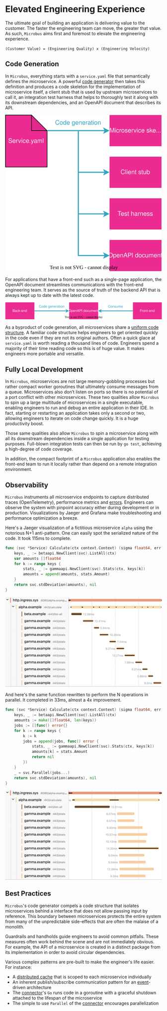# Elevated Engineering Experience

The ultimate goal of building an application is delivering value to the customer. The faster the engineering team can move, the greater that value. As such, `Microbus` aims first and foremost to elevate the engineering experience.

`(Customer Value) = (Engineering Quality) x (Engineering Velocity)`

## Code Generation

In `Microbus`, everything starts with a `service.yaml` file that semantically defines the microservice. A powerful [code generator](../blocks/codegen.md) then takes this definition and produces a code skeleton for the implementation of microservice itself, a client stub that is used by upstream microservices to call it, an integration test harness that helps to thoroughly test it along with its downstream dependencies, and an OpenAPI document that describes its API.

<img src="./eee-1.drawio.svg">
<p>

For applications that have a front-end such as a single-page application, the OpenAPI document streamlines communications with the front-end engineering team. It serves as the source of truth of the backend API that is always kept up to date with the latest code.

<img src="./eee-2.drawio.svg">
<p>

As a byproduct of code generation, all microservices share a [uniform code structure](../blocks/uniform-code.md). A familiar code structure helps engineers to get oriented quickly in the code even if they are not its original authors. Often a quick glace at `service.yaml` is worth reading a thousand lines of code. Engineers spend a majority of their time reading code so this is of huge value. It makes engineers more portable and versatile.

## Fully Local Development

In `Microbus`, microservices are not large memory-gobbling processes but rather compact worker goroutines that ultimately consume messages from a queue. Microservices also don’t listen on ports so there is no potential of a port conflict with other microservices. These two qualities allow `Microbus` to spin up a large multitude of microservices in a single executable, enabling engineers to run and debug an entire application in their IDE. In fact, starting or restarting an application takes only a second or two, allowing engineers to iterate on code change quickly. It is a huge productivity boost.

Those same qualities also allow `Microbus` to spin a microservice along with all its downstream dependencies inside a single application for testing purposes. Full-blown integration tests can then be run by `go test`, achieving a high-degree of code coverage.

In addition, the compact footprint of a `Microbus` application also enables the front-end team to run it locally rather than depend on a remote integration environment.

## Observability

`Microbus` instruments all microservice endpoints to capture distributed traces (OpenTelemetry), performance metrics and [errors](../blocks/error-capture.md). Engineers can observe the system with pinpoint accuracy either during development or in production. Visualizations by Jaeger and Grafana make troubleshooting and performance optimization a breeze.

Here's a Jaeger visualization of a fictitious microservice `alpha` using the notorious N+1 anti-pattern. One can easily spot the serialized nature of the code. It took 115ms to complete.

```go
func (svc *Service) Calculate(ctx context.Context) (sigma float64, err error) {
	keys, _ := betaapi.NewClient(svc).ListAll(ctx)
	var amounts []float64
	for k := range keys {
		stats, _ := gammaapi.NewClient(svc).Stats(ctx, keys[k])
		amounts = append(amounts, stats.Amount)
	}
	return svc.stdDeviation(amounts), nil
}
```

<img src="./eee-3.png" width="658">
<p>

And here's the same function rewritten to perform the N operations in parallel. It completed in 33ms, almost a 4x improvement.

```go
func (svc *Service) Calculate(ctx context.Context) (sigma float64, err error) {
	keys, _ := betaapi.NewClient(svc).ListAll(ctx)
	amounts := make([]float64, len(keys))
	jobs := []func() error{}
	for k := range keys {
		k := k
		jobs = append(jobs, func() error {
			stats, _ := gammaapi.NewClient(svc).Stats(ctx, keys[k])
			amounts[k] = stats.Amount
			return nil
		})
	}
	_ = svc.Parallel(jobs...)
	return svc.stdDeviation(amounts), nil
}
```

<img src="./eee-4.png" width="658">
<p>

## Best Practices

`Microbus`'s code generator compels a code structure that isolates microservices behind a interface that does not allow passing input by reference. This boundary between microservices protects the entire system from many of the unpredictable side-effects that are often the malaise of a monolith.

Guardrails and handholds guide engineers to avoid common pitfalls. These measures often work behind the scene and are not immediately obvious. For example, the API of a microservice is created in a distinct package from its implementation in order to avoid circular dependencies.

Various complex patterns are pre-built to make the engineer's life easier. For instance:

* A [distributed cache](../blocks/distrib-cache.md) that is scoped to each microservice individually 
* An inherent publish/subscribe communication pattern for an [event](../blocks/events.md)-driven architecture
* The [connector](../structure/connector.md)'s `Go` runs code in a goroutine with a graceful shutdown attached to the lifespan of the microservice
* The simple to use `Parallel` of the [connector](../structure/connector.md) encourages parallelization
